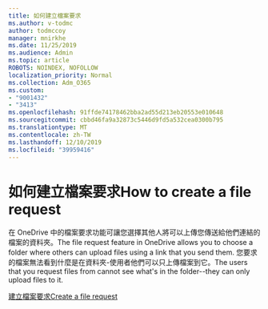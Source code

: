 ```yaml
---
title: 如何建立檔案要求
ms.author: v-todmc
author: todmccoy
manager: mnirkhe
ms.date: 11/25/2019
ms.audience: Admin
ms.topic: article
ROBOTS: NOINDEX, NOFOLLOW
localization_priority: Normal
ms.collection: Adm_O365
ms.custom:
- "9001432"
- "3413"
ms.openlocfilehash: 91ffde74178462bba2ad55d213eb20553e010648
ms.sourcegitcommit: cbbd46fa9a32873c5446d9fd5a532cea0300b795
ms.translationtype: MT
ms.contentlocale: zh-TW
ms.lasthandoff: 12/10/2019
ms.locfileid: "39959416"
---
```

# <a name="how-to-create-a-file-request"></a><span data-ttu-id="478b0-102">如何建立檔案要求</span><span class="sxs-lookup"><span data-stu-id="478b0-102">How to create a file request</span></span>

<span data-ttu-id="478b0-103">在 OneDrive 中的檔案要求功能可讓您選擇其他人將可以上傳您傳送給他們連結的檔案的資料夾。</span><span class="sxs-lookup"><span data-stu-id="478b0-103">The file request feature in OneDrive allows you to choose a folder where others can upload files using a link that you send them.</span></span> <span data-ttu-id="478b0-104">您要求的檔案無法看到什麼是在資料夾-使用者他們可以只上傳檔案到它。</span><span class="sxs-lookup"><span data-stu-id="478b0-104">The users that you request files from cannot see what's in the folder--they can only upload files to it.</span></span>

[<span data-ttu-id="478b0-105">建立檔案要求</span><span class="sxs-lookup"><span data-stu-id="478b0-105">Create a file request</span></span>](https://support.office.com/article/create-a-file-request-f54aa7f8-2589-4421-b351-d415fc3b83af)